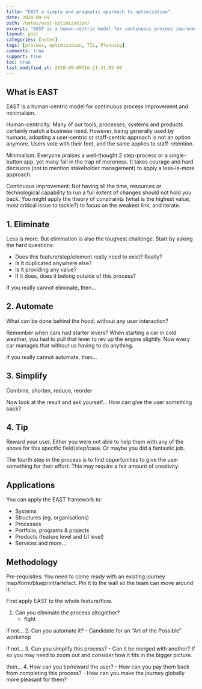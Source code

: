 ```yaml
---
title: "EAST a simple and pragmatic approach to optimization"
date: 2020-09-09
path: /notes/east-optimization/
excerpt: "EAST is a human-centric model for continuous process improvement and minimalism."
layout: post
categories: [notes]
tags: [process, optimization, TIL, Planning]
comments: true
support: true
toc: true
last_modified_at: 2020-09-09T16:21:31-05:00
---
```


## What is EAST

EAST is a human-centric model for continuous process improvement and minimalism.

Human-centricity: Many of our tools, processes, systems and products certainly match a business need. However, being generally used by humans, adopting a user-centric or staff-centric approach is not an option anymore. Users vote with their feet, and the same applies to staff-retention.

Minimalism: Everyone praises a well-thought 2 step-process or a single-button app, yet many fall in the trap of moreness. It takes courage and hard decisions (not to mention stakeholder management) to apply a less-is-more approach.

Continuous improvement: Not having all the time, resources or technological capability to run a full extent of changes should not hold you back. You might apply the theory of constraints (what is the highest value, most critical issue to tackle?) to focus on the weakest link, and iterate.

## 1. Eliminate

Less is more. But elimination is also the toughest challenge. Start by asking the hard questions:

- Does this feature/step/element really need to exist? Really?
- Is it duplicated anywhere else?
- Is it providing any value?
- If it does, does it belong outside of this process?

If you really cannot eliminate, then…

## 2. Automate

What can be done behind the hood, without any user interaction?

Remember when cars had starter levers? When starting a car in cold weather, you had to pull that lever to rev up the engine slightly. Now every car manages that without us having to do anything.

If you really cannot automate, then…

## 3. Simplify

Combine, shorten, reduce, reorder

Now look at the result and ask yourself… How can give the user something back?

## 4. Tip

Reward your user.
Either you were not able to help them with any of the above for this specific field/step/case. Or maybe you did a fantastic job.

The fourth step in the process is to find opportunities to give the user something for their effort. This may require a fair amount of creativity.

## Applications

You can apply the EAST framework to:

- Systems
- Structures (eg. organisations)
- Processes
- Portfolio, programs & projects
- Products (feature level and UI level)
- Services
and more…

## Methodology

Pre-requisites: You need to come ready with an existing journey map/form/blueprint/artefact. Pin it to the wall so the team can move around it.

First apply EAST to the whole feature/flow.

1. Can you eliminate the process altogether?
    - fight

if not…
2. Can you automate it?
    - Candidate for an “Art of the Possible” workshop

if not…
3. Can you simplify this process?
    - Can it be merged with another?
    If so you may need to zoom out and consider how it fits in the bigger picture.

then…
4. How can you tip/reward the user?
    - How can you pay them back from completing this process?
    - How can you make the journey globally more pleasant for them?
